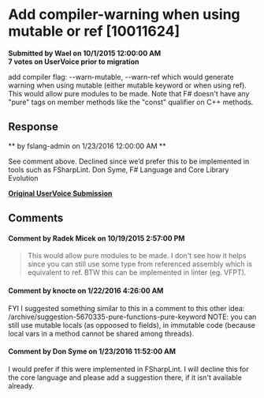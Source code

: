 # Add compiler-warning when using mutable or ref [10011624] #

**Submitted by Wael on 10/1/2015 12:00:00 AM**  
**7 votes on UserVoice prior to migration**  

add compiler flag: --warn-mutable, --warn-ref which would generate warning when using mutable (either mutable keyword or when using ref).
This would allow pure modules to be made.
Note that F# doesn't have any "pure" tags on member methods like the "const" qualifier on C++ methods.



## Response ##
** by fslang-admin on 1/23/2016 12:00:00 AM **

See comment above. Declined since we’d prefer this to be implemented in tools such as FSharpLint.
Don Syme, F# Language and Core Library Evolution


**[Original UserVoice Submission](https://fslang.uservoice.com/forums/245727-f-language/suggestions/10011624)**


## Comments ##


#### Comment by Radek Micek on 10/19/2015 2:57:00 PM ####
> This would allow pure modules to be made.
I don't see how it helps since you can still use some type from referenced assembly which is equivalent to ref.
BTW this can be implemented in linter (eg. VFPT).


#### Comment by knocte on 1/22/2016 4:26:00 AM ####
FYI I suggested something similar to this in a comment to this other idea: /archive/suggestion-5670335-pure-functions-pure-keyword
NOTE: you can still use mutable locals (as oppoosed to fields), in immutable code (because local vars in a method cannot be shared among threads).


#### Comment by Don Syme on 1/23/2016 11:52:00 AM ####
I would prefer if this were implemented in FSharpLint. I will decline this for the core language and please add a suggestion there, if it isn't available already.

